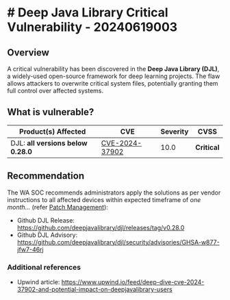 # # Deep Java Library Critical Vulnerability - 20240619003

## Overview

A critical vulnerability has been discovered in the **Deep Java Library (DJL)**, a widely-used open-source framework for deep learning projects. The flaw allows attackers to overwrite critical system files, potentially granting them full control over affected systems.

## What is vulnerable?

| Product(s) Affected                | CVE                                                               | Severity | CVSS         |
| ---------------------------------- | ----------------------------------------------------------------- | -------- | ------------ |
| DJL: **all versions below 0.28.0** | [CVE-2024-37902](https://nvd.nist.gov/vuln/detail/CVE-2024-37902) | 10.0     | **Critical** |

## Recommendation

The WA SOC recommends administrators apply the solutions as per vendor instructions to all affected devices within expected timeframe of *one month...* (refer [Patch Management](../guidelines/patch-management.md)):

- Github DJL Release: <https://github.com/deepjavalibrary/djl/releases/tag/v0.28.0>
- Github DJL Advisory: <https://github.com/deepjavalibrary/djl/security/advisories/GHSA-w877-jfw7-46rj>

### Additional references

- Upwind article: <https://www.upwind.io/feed/deep-dive-cve-2024-37902-and-potential-impact-on-deepjavalibrary-users>
